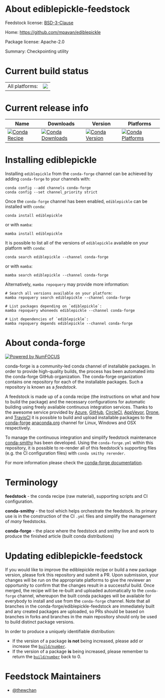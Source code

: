 About ediblepickle-feedstock
============================

Feedstock license: [BSD-3-Clause](https://github.com/conda-forge/ediblepickle-feedstock/blob/main/LICENSE.txt)

Home: https://github.com/mpavan/ediblepickle

Package license: Apache-2.0

Summary: Checkpointing utility

Current build status
====================


<table><tr><td>All platforms:</td>
    <td>
      <a href="https://dev.azure.com/conda-forge/feedstock-builds/_build/latest?definitionId=14195&branchName=main">
        <img src="https://dev.azure.com/conda-forge/feedstock-builds/_apis/build/status/ediblepickle-feedstock?branchName=main">
      </a>
    </td>
  </tr>
</table>

Current release info
====================

| Name | Downloads | Version | Platforms |
| --- | --- | --- | --- |
| [![Conda Recipe](https://img.shields.io/badge/recipe-ediblepickle-green.svg)](https://anaconda.org/conda-forge/ediblepickle) | [![Conda Downloads](https://img.shields.io/conda/dn/conda-forge/ediblepickle.svg)](https://anaconda.org/conda-forge/ediblepickle) | [![Conda Version](https://img.shields.io/conda/vn/conda-forge/ediblepickle.svg)](https://anaconda.org/conda-forge/ediblepickle) | [![Conda Platforms](https://img.shields.io/conda/pn/conda-forge/ediblepickle.svg)](https://anaconda.org/conda-forge/ediblepickle) |

Installing ediblepickle
=======================

Installing `ediblepickle` from the `conda-forge` channel can be achieved by adding `conda-forge` to your channels with:

```
conda config --add channels conda-forge
conda config --set channel_priority strict
```

Once the `conda-forge` channel has been enabled, `ediblepickle` can be installed with `conda`:

```
conda install ediblepickle
```

or with `mamba`:

```
mamba install ediblepickle
```

It is possible to list all of the versions of `ediblepickle` available on your platform with `conda`:

```
conda search ediblepickle --channel conda-forge
```

or with `mamba`:

```
mamba search ediblepickle --channel conda-forge
```

Alternatively, `mamba repoquery` may provide more information:

```
# Search all versions available on your platform:
mamba repoquery search ediblepickle --channel conda-forge

# List packages depending on `ediblepickle`:
mamba repoquery whoneeds ediblepickle --channel conda-forge

# List dependencies of `ediblepickle`:
mamba repoquery depends ediblepickle --channel conda-forge
```


About conda-forge
=================

[![Powered by
NumFOCUS](https://img.shields.io/badge/powered%20by-NumFOCUS-orange.svg?style=flat&colorA=E1523D&colorB=007D8A)](https://numfocus.org)

conda-forge is a community-led conda channel of installable packages.
In order to provide high-quality builds, the process has been automated into the
conda-forge GitHub organization. The conda-forge organization contains one repository
for each of the installable packages. Such a repository is known as a *feedstock*.

A feedstock is made up of a conda recipe (the instructions on what and how to build
the package) and the necessary configurations for automatic building using freely
available continuous integration services. Thanks to the awesome service provided by
[Azure](https://azure.microsoft.com/en-us/services/devops/), [GitHub](https://github.com/),
[CircleCI](https://circleci.com/), [AppVeyor](https://www.appveyor.com/),
[Drone](https://cloud.drone.io/welcome), and [TravisCI](https://travis-ci.com/)
it is possible to build and upload installable packages to the
[conda-forge](https://anaconda.org/conda-forge) [anaconda.org](https://anaconda.org/)
channel for Linux, Windows and OSX respectively.

To manage the continuous integration and simplify feedstock maintenance
[conda-smithy](https://github.com/conda-forge/conda-smithy) has been developed.
Using the ``conda-forge.yml`` within this repository, it is possible to re-render all of
this feedstock's supporting files (e.g. the CI configuration files) with ``conda smithy rerender``.

For more information please check the [conda-forge documentation](https://conda-forge.org/docs/).

Terminology
===========

**feedstock** - the conda recipe (raw material), supporting scripts and CI configuration.

**conda-smithy** - the tool which helps orchestrate the feedstock.
                   Its primary use is in the construction of the CI ``.yml`` files
                   and simplify the management of *many* feedstocks.

**conda-forge** - the place where the feedstock and smithy live and work to
                  produce the finished article (built conda distributions)


Updating ediblepickle-feedstock
===============================

If you would like to improve the ediblepickle recipe or build a new
package version, please fork this repository and submit a PR. Upon submission,
your changes will be run on the appropriate platforms to give the reviewer an
opportunity to confirm that the changes result in a successful build. Once
merged, the recipe will be re-built and uploaded automatically to the
`conda-forge` channel, whereupon the built conda packages will be available for
everybody to install and use from the `conda-forge` channel.
Note that all branches in the conda-forge/ediblepickle-feedstock are
immediately built and any created packages are uploaded, so PRs should be based
on branches in forks and branches in the main repository should only be used to
build distinct package versions.

In order to produce a uniquely identifiable distribution:
 * If the version of a package **is not** being increased, please add or increase
   the [``build/number``](https://docs.conda.io/projects/conda-build/en/latest/resources/define-metadata.html#build-number-and-string).
 * If the version of a package **is** being increased, please remember to return
   the [``build/number``](https://docs.conda.io/projects/conda-build/en/latest/resources/define-metadata.html#build-number-and-string)
   back to 0.

Feedstock Maintainers
=====================

* [@thewchan](https://github.com/thewchan/)

